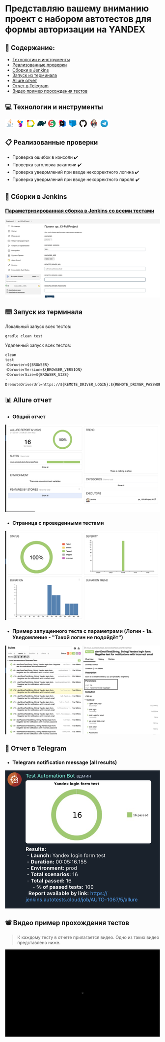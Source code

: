 # Представляю вашему вниманию проект с набором автотестов для формы авторизации на YANDEX

## :page_with_curl: Содержание:

- <a href="#computer-сode_stack">Технологии и инструменты</a>
- <a href="#clipboard-реализованные-проверки">Реализованные проверки</a>
- <a href="#robot-сборки-в-Jenkins">Сборки в Jenkins</a>
- <a href="#keyboard-запуск-из-терминала">Запуск из терминала</a>
- <a href="#bar_chart-allure-отчет">Allure отчет</a>
- <a href="#robot-отчет-в-telegram">Отчет в Telegram</a>
- <a href="#film_projector-видео-пример-прохождения-тестов">Видео пример прохождения тестов</a>

## :computer: Технологии и инструменты
<p align="left"> 
<img width="6%" title="Java" src="src/images/logo/Java.svg">
<img width="6%" title="Selenide" src="src/images/logo/Selenide.svg">
<img width="6%" title="Allure Report" src="src/images/logo/Allure_Report.svg">
<img width="6%" title="Gradle" src="src/images/logo/Gradle.svg">
<img width="6%" title="JUnit5" src="src/images/logo/JUnit5.svg">
<img width="6%" title="IntelliJ IDEA" src="src/images/logo/Intelij_IDEA.svg">
<img width="6%" title="Selenoid" src="src/images/logo/Selenoid.svg">
<img width="6%" title="GitHub" src="src/images/logo/GitHub.svg">
<img width="6%" title="Jenkins" src="src/images/logo/Jenkins.svg">
<img width="6%" title="Telegram" src="src/images/logo/Telegram.svg">
</p>

## :clipboard: Реализованные проверки
- Проверка ошибок в консоли :heavy_check_mark:
- Проверка заголовка вакансии :heavy_check_mark:
- Проверка уведомлений при вводе некорректного логина :heavy_check_mark:
- Проверка уведомлений при вводе некорректного пароля :heavy_check_mark:


## :robot: Сборки в Jenkins
### <a target="_blank" href="https://jenkins.autotests.cloud/job/qa_13-FullProject/">Параметризированная сборка в Jenkins со всеми тестами</a>
<p align="center">
<img title="Jenkins Job Run with parameters" src="src/images/Jenkins/Jenkins0.png">
</p>




## :keyboard: Запуск из терминала
Локальный запуск всех тестов:
```
gradle clean test
```


Удаленный запуск всех тестов:
```
clean
test
-Dbrowser=${BROWSER}
-DbrowserVersion=${BROWSER_VERSION}
-DbrowserSize=${BROWSER_SIZE}
-DremoteDriverUrl=https://${REMOTE_DRIVER_LOGIN}:${REMOTE_DRIVER_PASSWORD}@${REMOTE_DRIVER_URL}/wd/hub/
```



## :bar_chart: Allure отчет
- ### Общий отчет
<p align="center">
<img title="Отчеты из Allure 1" src="src/images/Jenkins/Jenkins1.png">
</p>

- ### Страница с проведенными тестами
<p align="center">
<img title="Отчеты из Allure 2" src="src/images/Jenkins/Jenkins3.png">
</p>

- ### Пример запущенного теста с параметрами (Логин - 1а. Уведомление  - "Такой логин не подойдёт")
<p align="center">
<img title="Отчеты из Allure 3" src="src/images/Jenkins/Jenkins2.png">
</p>

## :robot: Отчет в Telegram
- ### Telegram notification message (all results)
<p align="center">
<img title="Telegram notification message (all results)" src="src/images/Jenkins/Telegram.png">
</p>



## :film_projector: Видео пример прохождения тестов
> К каждому тесту в отчете прилагается видео. Одно из таких видео представлено ниже.
<p align="center">
  <img title="Selenoid Video" src="src/images/video/video.gif">
</p>